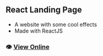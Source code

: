 ## React Landing Page

- A website with some cool effects
- Made with ReactJS

### 👁️ [View Online](https://react-portfolio-dev.netlify.app)
